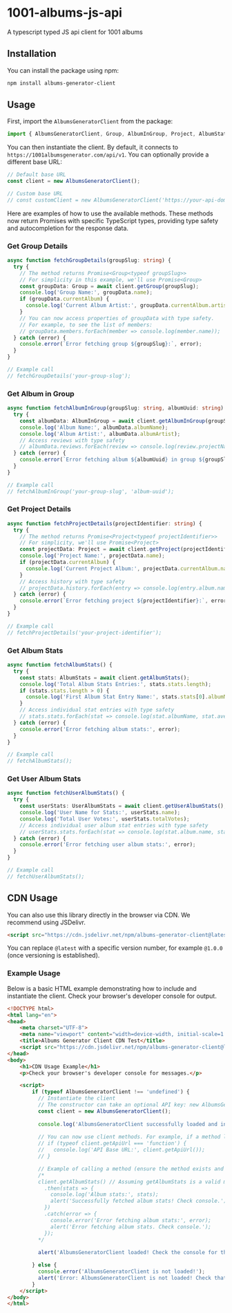 # 1001-albums-js-api
A typescript typed JS api client for 1001 albums

## Installation

You can install the package using npm:

```bash
npm install albums-generator-client
```

## Usage

First, import the `AlbumsGeneratorClient` from the package:

```typescript
import { AlbumsGeneratorClient, Group, AlbumInGroup, Project, AlbumStats, UserAlbumStats } from 'albums-generator-client';
```

You can then instantiate the client. By default, it connects to `https://1001albumsgenerator.com/api/v1`. You can optionally provide a different base URL:

```typescript
// Default base URL
const client = new AlbumsGeneratorClient();

// Custom base URL
// const customClient = new AlbumsGeneratorClient('https://your-api-domain.com/api/v1');
```

Here are examples of how to use the available methods. These methods now return Promises with specific TypeScript types, providing type safety and autocompletion for the response data.

### Get Group Details

```typescript
async function fetchGroupDetails(groupSlug: string) {
  try {
    // The method returns Promise<Group<typeof groupSlug>>
    // For simplicity in this example, we'll use Promise<Group>
    const groupData: Group = await client.getGroup(groupSlug);
    console.log('Group Name:', groupData.name);
    if (groupData.currentAlbum) {
      console.log('Current Album Artist:', groupData.currentAlbum.artist);
    }
    // You can now access properties of groupData with type safety.
    // For example, to see the list of members:
    // groupData.members.forEach(member => console.log(member.name));
  } catch (error) {
    console.error(`Error fetching group ${groupSlug}:`, error);
  }
}

// Example call
// fetchGroupDetails('your-group-slug');
```

### Get Album in Group

```typescript
async function fetchAlbumInGroup(groupSlug: string, albumUuid: string) {
  try {
    const albumData: AlbumInGroup = await client.getAlbumInGroup(groupSlug, albumUuid);
    console.log('Album Name:', albumData.albumName);
    console.log('Album Artist:', albumData.albumArtist);
    // Access reviews with type safety
    // albumData.reviews.forEach(review => console.log(review.projectName, review.rating));
  } catch (error) {
    console.error(`Error fetching album ${albumUuid} in group ${groupSlug}:`, error);
  }
}

// Example call
// fetchAlbumInGroup('your-group-slug', 'album-uuid');
```

### Get Project Details

```typescript
async function fetchProjectDetails(projectIdentifier: string) {
  try {
    // The method returns Promise<Project<typeof projectIdentifier>>
    // For simplicity, we'll use Promise<Project>
    const projectData: Project = await client.getProject(projectIdentifier);
    console.log('Project Name:', projectData.name);
    if (projectData.currentAlbum) {
      console.log('Current Project Album:', projectData.currentAlbum.name);
    }
    // Access history with type safety
    // projectData.history.forEach(entry => console.log(entry.album.name, entry.rating));
  } catch (error) {
    console.error(`Error fetching project ${projectIdentifier}:`, error);
  }
}

// Example call
// fetchProjectDetails('your-project-identifier');
```

### Get Album Stats

```typescript
async function fetchAlbumStats() {
  try {
    const stats: AlbumStats = await client.getAlbumStats();
    console.log('Total Album Stats Entries:', stats.stats.length);
    if (stats.stats.length > 0) {
      console.log('First Album Stat Entry Name:', stats.stats[0].albumName);
    }
    // Access individual stat entries with type safety
    // stats.stats.forEach(stat => console.log(stat.albumName, stat.averageRating));
  } catch (error) {
    console.error('Error fetching album stats:', error);
  }
}

// Example call
// fetchAlbumStats();
```

### Get User Album Stats

```typescript
async function fetchUserAlbumStats() {
  try {
    const userStats: UserAlbumStats = await client.getUserAlbumStats();
    console.log('User Name for Stats:', userStats.name);
    console.log('Total User Votes:', userStats.totalVotes);
    // Access individual user album stat entries with type safety
    // userStats.stats.forEach(stat => console.log(stat.album.name, stat.rating));
  } catch (error) {
    console.error('Error fetching user album stats:', error);
  }
}

// Example call
// fetchUserAlbumStats();
```

## CDN Usage

You can also use this library directly in the browser via CDN. We recommend using JSDelivr.

```html
<script src="https://cdn.jsdelivr.net/npm/albums-generator-client@latest/dist/client.umd.js"></script>
```
You can replace `@latest` with a specific version number, for example `@1.0.0` (once versioning is established).

### Example Usage

Below is a basic HTML example demonstrating how to include and instantiate the client. Check your browser's developer console for output.

```html
<!DOCTYPE html>
<html lang="en">
<head>
    <meta charset="UTF-8">
    <meta name="viewport" content="width=device-width, initial-scale=1.0">
    <title>Albums Generator Client CDN Test</title>
    <script src="https://cdn.jsdelivr.net/npm/albums-generator-client@latest/dist/client.umd.js"></script>
</head>
<body>
    <h1>CDN Usage Example</h1>
    <p>Check your browser's developer console for messages.</p>

    <script>
        if (typeof AlbumsGeneratorClient !== 'undefined') {
          // Instantiate the client
          // The constructor can take an optional API key: new AlbumsGeneratorClient('YOUR_API_KEY');
          const client = new AlbumsGeneratorClient(); 
          
          console.log('AlbumsGeneratorClient successfully loaded and instantiated:', client);
          
          // You can now use client methods. For example, if a method like `client.getApiUrl()` exists:
          // if (typeof client.getApiUrl === 'function') {
          //   console.log('API Base URL:', client.getApiUrl());
          // }

          // Example of calling a method (ensure the method exists and you handle promises):
          /*
          client.getAlbumStats() // Assuming getAlbumStats is a valid method
            .then(stats => {
              console.log('Album stats:', stats);
              alert('Successfully fetched album stats! Check console.');
            })
            .catch(error => {
              console.error('Error fetching album stats:', error);
              alert('Error fetching album stats. Check console.');
            });
          */
          
          alert('AlbumsGeneratorClient loaded! Check the console for the client object and messages.');

        } else {
          console.error('AlbumsGeneratorClient is not loaded!');
          alert('Error: AlbumsGeneratorClient is not loaded! Check that the script URL is correct.');
        }
    </script>
</body>
</html>
```
